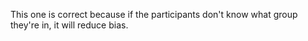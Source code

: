 This one is correct because if the participants don't know what group they're
in, it will reduce bias.
